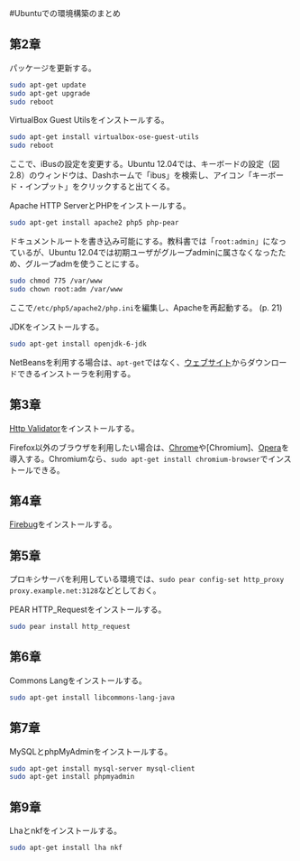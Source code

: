 #Ubuntuでの環境構築のまとめ

## 第2章

パッケージを更新する。

```bash
sudo apt-get update
sudo apt-get upgrade
sudo reboot
```

VirtualBox Guest Utilsをインストールする。

```bash
sudo apt-get install virtualbox-ose-guest-utils
sudo reboot
```

ここで、iBusの設定を変更する。Ubuntu 12.04では、キーボードの設定（図2.8）のウィンドウは、Dashホームで「ibus」を検索し、アイコン「キーボード・インプット」をクリックすると出てくる。

Apache HTTP ServerとPHPをインストールする。

```bash
sudo apt-get install apache2 php5 php-pear
```

ドキュメントルートを書き込み可能にする。教科書では「`root:admin`」になっているが、Ubuntu 12.04では初期ユーザがグループadminに属さなくなったため、グループadmを使うことにする。

```bash
sudo chmod 775 /var/www
sudo chown root:adm /var/www
```

ここで`/etc/php5/apache2/php.ini`を編集し、Apacheを再起動する。 (p. 21)

JDKをインストールする。

```bash
sudo apt-get install openjdk-6-jdk
```

NetBeansを利用する場合は、`apt-get`ではなく、[ウェブサイト](ttp://ja.netbeans.org/)からダウンロードできるインストーラを利用する。

## 第3章

[Http Validator](http://users.skynet.be/mgueury/mozilla/)をインストールする。

Firefox以外のブラウザを利用したい場合は、[Chrome](http://www.google.co.jp/intl/ja/chrome/browser/)や[Chromium]、[Opera](http://jp.opera.com/)を導入する。Chromiumなら、`sudo apt-get install chromium-browser`でインストールできる。

## 第4章

[Firebug](https://addons.mozilla.org/ja/firefox/addon/firebug/)をインストールする。

## 第5章

プロキシサーバを利用している環境では、`sudo pear config-set http_proxy proxy.example.net:3128`などとしておく。

PEAR HTTP_Requestをインストールする。

```bash
sudo pear install http_request
```

## 第6章

Commons Langをインストールする。

```bash
sudo apt-get install libcommons-lang-java
```

## 第7章

MySQLとphpMyAdminをインストールする。

```bash
sudo apt-get install mysql-server mysql-client
sudo apt-get install phpmyadmin
```

## 第9章

Lhaとnkfをインストールする。

```bash
sudo apt-get install lha nkf
```

